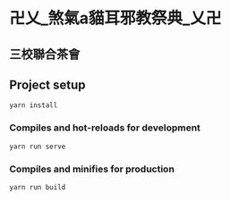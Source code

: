 # 卍乂_煞氣a貓耳邪教祭典_乂卍
## 三校聯合茶會

## Project setup
```
yarn install
```

### Compiles and hot-reloads for development
```
yarn run serve
```

### Compiles and minifies for production
```
yarn run build
```

